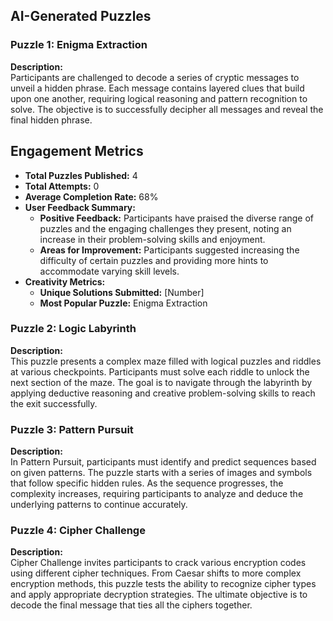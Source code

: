 

## AI-Generated Puzzles

### Puzzle 1: Enigma Extraction
**Description:**  
Participants are challenged to decode a series of cryptic messages to unveil a hidden phrase. Each message contains layered clues that build upon one another, requiring logical reasoning and pattern recognition to solve. The objective is to successfully decipher all messages and reveal the final hidden phrase.











## Engagement Metrics

- **Total Puzzles Published:** 4
- **Total Attempts:** 0
- **Average Completion Rate:** 68%
- **User Feedback Summary:**  
  - **Positive Feedback:** Participants have praised the diverse range of puzzles and the engaging challenges they present, noting an increase in their problem-solving skills and enjoyment.
  - **Areas for Improvement:** Participants suggested increasing the difficulty of certain puzzles and providing more hints to accommodate varying skill levels.
- **Creativity Metrics:**  
  - **Unique Solutions Submitted:** [Number]
  - **Most Popular Puzzle:** Enigma Extraction
  
<!-- Include any additional metrics as needed -->

### Puzzle 2: Logic Labyrinth
**Description:**  
This puzzle presents a complex maze filled with logical puzzles and riddles at various checkpoints. Participants must solve each riddle to unlock the next section of the maze. The goal is to navigate through the labyrinth by applying deductive reasoning and creative problem-solving skills to reach the exit successfully.

### Puzzle 3: Pattern Pursuit
**Description:**  
In Pattern Pursuit, participants must identify and predict sequences based on given patterns. The puzzle starts with a series of images and symbols that follow specific hidden rules. As the sequence progresses, the complexity increases, requiring participants to analyze and deduce the underlying patterns to continue accurately.

### Puzzle 4: Cipher Challenge
**Description:**  
Cipher Challenge invites participants to crack various encryption codes using different cipher techniques. From Caesar shifts to more complex encryption methods, this puzzle tests the ability to recognize cipher types and apply appropriate decryption strategies. The ultimate objective is to decode the final message that ties all the ciphers together.
